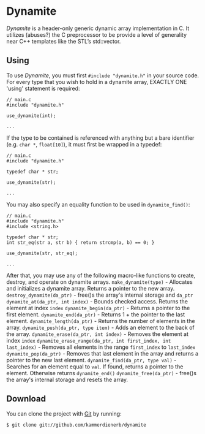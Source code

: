 # Dynamite

_Dynamite_ is a header-only generic dynamic array implementation in C. It utilizes (abuses?) the C preprocessor to be provide a level of generality near C++ templates like the STL’s std::vector.

## Using ##
To use _Dynamite_, you must first `#include "dynamite.h"` in your source code. For every type that you wish to hold in a dynamite array, EXACTLY ONE 'using' statement is required:

```
// main.c
#include "dynamite.h"

use_dynamite(int);

...
```
If the type to be contained is referenced with anything but a bare identifier (e.g. `char *`, `float[10]`), it must first be wrapped in a typedef:

```
// main.c
#include "dynamite.h"

typedef char * str;

use_dynamite(str);

...
```

You may also specify an equality function to be used in `dynamite_find()`:

```
// main.c
#include "dynamite.h"
#include <string.h>

typedef char * str;
int str_eq(str a, str b) { return strcmp(a, b) == 0; }

use_dynamite(str, str_eq);

...
```

After that, you may use any of the following macro-like functions to create, destroy, and operate on dynamite arrays.
`make_dynamite(type)`                                           - Allocates and initializes a dynamite array. Returns a pointer to the new array.
`destroy_dynamite(da_ptr)`                                      - free()s the array's internal storage and `da_ptr`
`dynamite_at(da_ptr, int index)`                                - Bounds checked access. Returns the element at index `index`
`dynamite_begin(da_ptr)`                                        - Returns a pointer to the first element.
`dynamite_end(da_ptr)`                                          - Returns 1 + the pointer to the last element.
`dynamite_length(da_ptr)`                                       - Returns the number of elements in the array.
`dynamite_push(da_ptr, type item)`                              - Adds an element to the back of the array.
`dynamite_erase(da_ptr, int index)`                             - Removes the element at index `index`
`dynamite_erase_range(da_ptr, int first_index, int last_index)` - Removes all elements in the range `first_index` to `last_index`
`dynamite_pop(da_ptr)`                                          - Removes that last element in the array and returns a pointer to the new last element.
`dynamite_find(da_ptr, type val)`                               - Searches for an element equal to `val`. If found, returns a pointer to the element. Otherwise returns `dynamite_end()`
`dynamite_free(da_ptr)`                                         - free()s the array's internal storage and resets the array.


## Download ##
You can clone the project with [Git](http://git-scm.com "Git") by running:

    $ git clone git://github.com/kammerdienerb/dynamite
